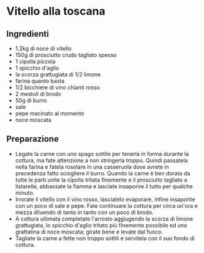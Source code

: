 # Vitello alla toscana

## Ingredienti

- 1.2kg di noce di vitello
- 150g di prosciutto crudo tagliato spesso
- 1 cipolla piccola
- 1 spicchio d'aglio
- la scorza grattugiata di 1/2 limone
- farina quanto basta
- 1/2 bicchiere di vino chianti rosso
- 2 mestoli di brodo
- 50g di burro
- sale
- pepe macinato al momento
- noce moscata

## Preparazione

- Legate la carne con uno spago sottile per tenerla in forma durante la cottura, ma fate attenzione a non stringerla troppo. Quindi passatela nella farina e fatela rosolare in una casseruola dove avrete in precedenza fatto sciogliere il burro. Quando la carne è ben dorata da tutte le parti unite la cipolla tritata finemente e il prosciutto tagliato a listarelle, abbassate la fiamma e lasciate insaporire il tutto per qualche minuto.
- Irrorate il vitello con il vino rosso, lasciatelo evaporare, infine insaporite con un poco di sale e pepe. Fate continuare la cottura per circa un'ora e mezza diluendo di tanto in tanto con un poco di brodo.
- A cottura ultimata completate l'arrosto aggiugendo la scorza di limone grattugiata, lo spicchio d'aglio tritato più finemente possibile ed una grattatina di noce moscata; girate bene e levate dal fuoco.
- Tagliate la carne a fette non troppo sottili e servitela con il suo fondo di cottura. 
